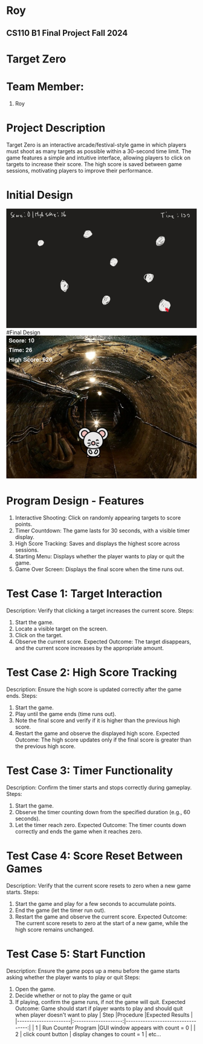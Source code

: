# Roy
## CS110 B1 Final Project Fall 2024

# Target Zero
# Team Member:
1) Roy

# Project Description
Target Zero is an interactive arcade/festival-style game in which players must shoot as many targets as possible within a 30-second time limit. The game features a simple and intuitive interface, allowing players to click on targets to increase their score. The high score is saved between game sessions, motivating players to improve their performance.

# Initial Design
![initial gui](assets/gui.jpg)
#Final Design
![final gui](assets/finalgui.jpg)

# Program Design - Features
1. Interactive Shooting: Click on randomly appearing targets to score points.
2. Timer Countdown: The game lasts for 30 seconds, with a visible timer display.
3. High Score Tracking: Saves and displays the highest score across sessions.
4. Starting Menu: Displays whether the player wants to play or quit the game.
5. Game Over Screen: Displays the final score when the time runs out.

# Test Case 1: Target Interaction
Description: Verify that clicking a target increases the current score.
Steps:
1) Start the game.
2) Locate a visible target on the screen.
3) Click on the target.
4) Observe the current score.
Expected Outcome: The target disappears, and the current score increases by the appropriate amount.

# Test Case 2: High Score Tracking
Description: Ensure the high score is updated correctly after the game ends.
Steps:
1) Start the game.
2) Play until the game ends (time runs out).
3) Note the final score and verify if it is higher than the previous high score.
4) Restart the game and observe the displayed high score.
Expected Outcome: The high score updates only if the final score is greater than the previous high score.

# Test Case 3: Timer Functionality
Description: Confirm the timer starts and stops correctly during gameplay.
Steps:
1) Start the game.
2) Observe the timer counting down from the specified duration (e.g., 60 seconds).
3) Let the timer reach zero.
Expected Outcome: The timer counts down correctly and ends the game when it reaches zero.

# Test Case 4: Score Reset Between Games
Description: Verify that the current score resets to zero when a new game starts.
Steps:
1) Start the game and play for a few seconds to accumulate points.
2) End the game (let the timer run out).
3) Restart the game and observe the current score.
Expected Outcome: The current score resets to zero at the start of a new game, while the high score remains unchanged.

# Test Case 5: Start Function
Description: Ensure the game pops up a menu before the game starts asking whether the player wants to play or quit
Steps:
1) Open the game.
2) Decide whether or not to play the game or quit
3) If playing, confirm the game runs, if not the game will quit.
Expected Outcome: Game should start if player wants to play and should quit when player doesn't want to play
| Step                 |Procedure             |Expected Results                   |
|----------------------|:--------------------:|----------------------------------:|
|  1                   | Run Counter Program  |GUI window appears with count = 0  |
|  2                   | click count button   | display changes to count = 1      |
etc...
